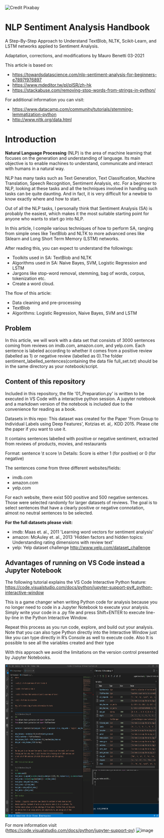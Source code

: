 ![Credit Pixabay](https://cdn.pixabay.com/photo/2016/04/30/13/12/sutterlin-1362879_1280.jpg)

# NLP Sentiment Analysis Handbook

A Step-By-Step Approach to Understand TextBlob, NLTK, Scikit-Learn, and LSTM  networks 
applied to Sentiment Analysis.


Adaptation, corrections, and modifications by Mauro Benetti 03-2021

This article is based on:

* https://towardsdatascience.com/nlp-sentiment-analysis-for-beginners-e7897f976897
* https://www.mdeditor.tw/pl/pISR/zh-hk
* https://stackabuse.com/removing-stop-words-from-strings-in-python/

For additional information you can visit:
* https://www.datacamp.com/community/tutorials/stemming-lemmatization-python
* http://www.nltk.org/data.html



# 
# Introduction

**Natural Language Processing** (NLP) is the area of machine learning that focuses on the  generation and understanding of language. Its main objective is to enable machines to understand, communicate and interact with humans in a natural way.

NLP has many tasks such as Text Generation, Text Classification, Machine Translation,  Speech Recognition, Sentiment Analysis, etc. For a beginner to NLP, looking at these tasks and all the techniques involved in handling such tasks can be quite daunting. 
And in fact, it is very difficult for a newbie to know exactly where and how to start.

Out of all the NLP tasks, I personally think that Sentiment Analysis (SA) is probably the easiest, which makes it the most suitable starting point for anyone who wants to start go into NLP.

In this article, I compile various techniques of how to perform SA, ranging from simple ones like TextBlob and NLTK to more advanced ones like Sklearn and Long Short Term Memory (LSTM) networks.

After reading this, you can expect to understand the followings:

*   Toolkits used in SA: TextBlob and NLTK
*   Algorithms used in SA: Naive Bayes, SVM, Logistic Regression and LSTM
*   Jargons like stop-word removal, stemming, bag of words, corpus, tokenization etc.
*   Create a word cloud.

The flow of this article:

*   Data cleaning and pre-processing
*   TextBlob
*   Algorithms: Logistic Regression, Naive Bayes, SVM and LSTM
    
## Problem 

In this article, we will work with a data set that consists of 3000 sentences coming from reviews on imdb.com, amazon.com, and yelp.com. Each sentence is labeled according to whether it comes from a positive review (labelled as 1) or negative review (labelled as 0).The folder sentiment_labelled_sentences(containing the data file full_set.txt) should be in the same directory as your notebook/script.

## Content of this repository

Included in this repository, the file '01_Preparation.py' is written to be executed in 
VS Code with a interactive python session. A jupyter notebook and a markdown version of 
the notebook is included due to the convenience for reading as a book. 

Datasets in this repo: 
This dataset was created for the Paper 'From Group to Individual Labels using Deep Features', Kotzias et. al,. KDD 2015. Please cite the paper if you want to use it.

It contains sentences labelled with positive or negative sentiment, extracted from reviews of products, movies, and restaurants

Format:     sentence \t score \n
Details:    Score is either 1 (for positive) or 0 (for negative)	

The sentences come from three different websites/fields:
* imdb.com
* amazon.com
* yelp.com

For each website, there exist 500 positive and 500 negative sentences. Those were selected randomly for larger datasets of reviews. The goal is to select sentences that have a clearly positive or negative connotation, almost no neutral sentences to be selected.

**For the full datasets please visit:**

* imdb: Maas et. al., 2011 'Learning word vectors for sentiment analysis'
* amazon: McAuley et. al., 2013 'Hidden factors and hidden topics: Understanding rating dimensions with review text'
* yelp: Yelp dataset challenge http://www.yelp.com/dataset_challenge

## Advantages of running on VS Code instead a Jupyter Notebook

The following tutorial explains the VS Code Interactive Python feature:
https://code.visualstudio.com/docs/python/jupyter-support-py#_python-interactive-window

This is a game changer when writing Python code for analysis because you no longer need to code in a Jupyter Notebook to execute your analysis. Simply write your code in a .py file and press Shift+ENTER to execute line-by-line in the Python Interactive Window. 

Repeat this process as you run code, explore, and build out your analysis. Note that you can also type Python directly into the Interactive Window just like you can type directly in R’s Console as well to execute code. Also It is possible to see all the variables created and their type

With this approach we avoid the limitations on the version control presented by Jupyter Notebooks.

<p align="center">
  <img width="900" height="500" src="figures\Capture.PNG">
</p>


For more information visit (https://code.visualstudio.com/docs/python/jupyter-support-py)
![image](https://code.visualstudio.com/assets/docs/python/jupyter/plot-viewer.gif)
